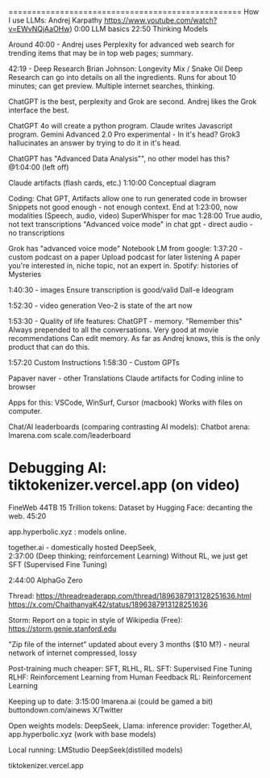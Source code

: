 ==================================================
How I use LLMs: Andrej Karpathy
https://www.youtube.com/watch?v=EWvNQjAaOHw)
0:00 LLM basics
22:50 Thinking Models

Around 40:00 - Andrej uses Perplexity for advanced web search for trending items that may be in top web pages; summary. 

42:19 - Deep Research
Brian Johnson: Longevity Mix / Snake Oil
Deep Research can go into details on all the ingredients. Runs for about 10 minutes; can get preview. Multiple internet searches, thinking. 

ChatGPT is the best, perplexity and Grok are second. 
Andrej likes the Grok interface the best. 

ChatGPT 4o will create a python program.
Claude writes Javascript program.
Gemini Advanced 2.0 Pro experimental - In it's head? 
Grok3 hallucinates an answer by trying to do it in it's head.

ChatGPT has "Advanced Data Analysis"", no other model has this? 
@1:04:00 (left off)

Claude artifacts (flash cards, etc.)
1:10:00
Conceptual diagram

Coding: Chat GPT, Artifacts allow one to run generated code in browser
Snippets not good enough - not enough context.
End at 1:23:00, now modalities (Speech, audio, video)
SuperWhisper for mac
1:28:00 True audio, not text transcriptions
"Advanced voice mode" in chat gpt - direct audio - no transcriptions

Grok has "advanced voice mode"
Notebook LM from google: 1:37:20 - custom podcast on a paper
Upload podcast for later listening
A paper you're interested in, niche topic, not an expert in.
Spotify: histories of Mysteries

1:40:30 - images
Ensure transcription is good/valid
Dall-e
Ideogram

1:52:30 - video generation
Veo-2 is state of the art now

1:53:30 - Quality of life features:
ChatGPT - memory.  "Remember this"
Always prepended to all the conversations. Very good at movie recommendations
Can edit memory. As far as Andrej knows, this is the only product that can do this.


1:57:20 Custom Instructions
1:58:30 - Custom GPTs

Papaver naver - other Translations
Claude artifacts for Coding inline to browser




Apps for this: VSCode, WinSurf, Cursor (macbook)
Works with files on computer.


Chat/AI leaderboards (comparing contrasting AI models):
Chatbot arena: lmarena.com
scale.com/leaderboard

Debugging AI:
tiktokenizer.vercel.app (on video)
==============
FineWeb 44TB 15 Trillion tokens: Dataset by Hugging Face: decanting the web. 
45:20

app.hyperbolic.xyz : models online.

together.ai - domestically hosted DeepSeek,  
2:37:00 (Deep thinking; reinforcement Learning)
Without RL, we just get SFT (Supervised Fine Tuning)

2:44:00 AlphaGo Zero 




Thread: https://threadreaderapp.com/thread/1896387913128251636.html
https://x.com/ChaithanyaK42/status/1896387913128251636

Storm: Report on a topic in style of Wikipedia (Free):
https://storm.genie.stanford.edu

"Zip file of the internet" updated about every 3 months ($10 M?) - neural network of internet compressed, lossy

Post-training much cheaper: SFT, RLHL, RL. 
SFT: Supervised Fine Tuning
RLHF: Reinforcement Learning from Human Feedback
RL: Reinforcement Learning

Keeping up to date: 3:15:00
lmarena.ai (could be gamed a bit)
buttondown.com/ainews
X/Twitter

Open weights models: DeepSeek, Llama: inference provider: Together.AI, 
app.hyperbolic.xyz (work with base models)

Local running: LMStudio 
DeepSeek(distilled models)

tiktokenizer.vercel.app
